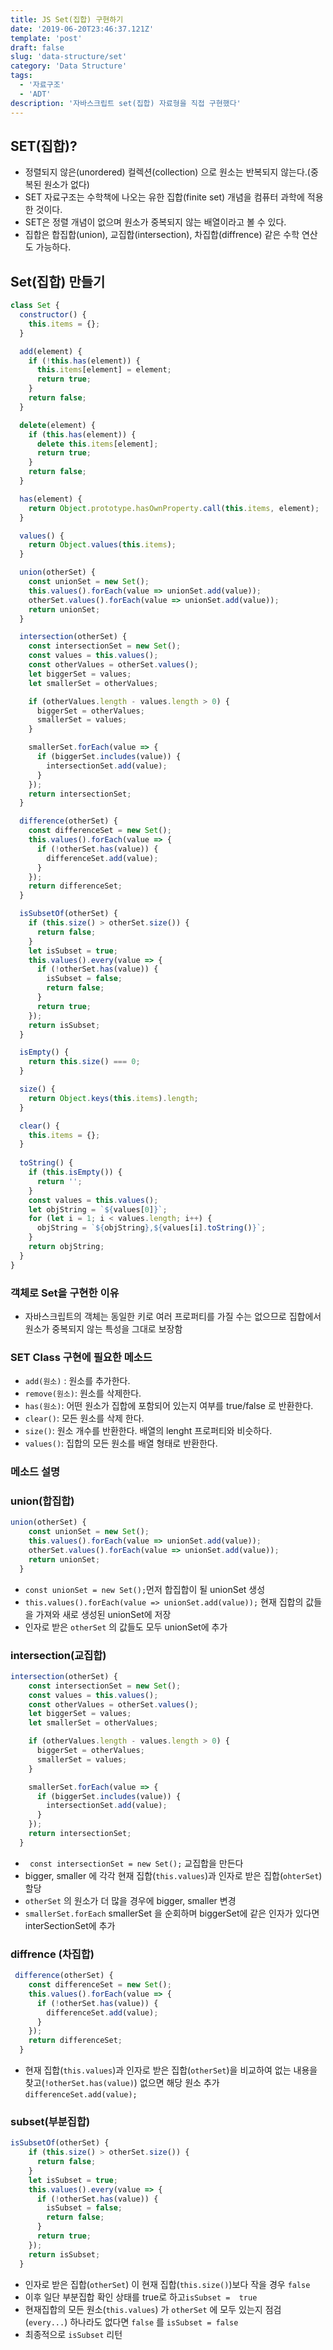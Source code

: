 ```yaml
---
title: JS Set(집합) 구현하기 
date: '2019-06-20T23:46:37.121Z'
template: 'post'
draft: false
slug: 'data-structure/set'
category: 'Data Structure'
tags:
  - '자료구조'
  - 'ADT'
description: '자바스크립트 set(집합) 자료형을 직접 구현했다'
---
```


## SET(집합)? 

- 정렬되지 않은(unordered) 컬렉션(collection) 으로 원소는 반복되지 않는다.(중복된 원소가 없다)
- SET 자료구조는 수학책에 나오는 유한 집합(finite set) 개념을 컴퓨터 과학에 적용한 것이다.
- SET은 정렬 개념이 없으며 원소가 중복되지 않는 배열이라고 볼 수 있다. 
- 집합은 합집합(union), 교집합(intersection), 차집합(diffrence) 같은 수학 연산도 가능하다.

## Set(집합) 만들기 

```js
class Set {
  constructor() {
    this.items = {};
  }

  add(element) {
    if (!this.has(element)) {
      this.items[element] = element;
      return true;
    }
    return false;
  }

  delete(element) {
    if (this.has(element)) {
      delete this.items[element];
      return true;
    }
    return false;
  }

  has(element) {
    return Object.prototype.hasOwnProperty.call(this.items, element);
  }

  values() {
    return Object.values(this.items);
  }

  union(otherSet) {
    const unionSet = new Set();
    this.values().forEach(value => unionSet.add(value));
    otherSet.values().forEach(value => unionSet.add(value));
    return unionSet;
  }

  intersection(otherSet) {
    const intersectionSet = new Set();
    const values = this.values();
    const otherValues = otherSet.values();
    let biggerSet = values;
    let smallerSet = otherValues;

    if (otherValues.length - values.length > 0) {
      biggerSet = otherValues;
      smallerSet = values;
    }

    smallerSet.forEach(value => {
      if (biggerSet.includes(value)) {
        intersectionSet.add(value);
      }
    });
    return intersectionSet;
  }

  difference(otherSet) {
    const differenceSet = new Set();
    this.values().forEach(value => {
      if (!otherSet.has(value)) {
        differenceSet.add(value);
      }
    });
    return differenceSet;
  }

  isSubsetOf(otherSet) {
    if (this.size() > otherSet.size()) {
      return false;
    }
    let isSubset = true;
    this.values().every(value => {
      if (!otherSet.has(value)) {
        isSubset = false;
        return false;
      }
      return true;
    });
    return isSubset;
  }

  isEmpty() {
    return this.size() === 0;
  }

  size() {
    return Object.keys(this.items).length;
  }

  clear() {
    this.items = {};
  }
  
  toString() {
    if (this.isEmpty()) {
      return '';
    }
    const values = this.values();
    let objString = `${values[0]}`;
    for (let i = 1; i < values.length; i++) {
      objString = `${objString},${values[i].toString()}`;
    }
    return objString;
  }
}

```

### 객체로 Set을 구현한 이유

- 자바스크립트의 객체는 동일한 키로 여러 프로퍼티를 가질 수는 없으므로 집합에서 원소가 중복되지 않는 특성을 그대로 보장함

### SET Class 구현에 필요한 메소드

- `add(원소)` : 원소를 추가한다.
- `remove(원소)`: 원소를 삭제한다.
- `has(원소)`: 어떤 원소가 집합에 포함되어 있는지 여부를 true/false 로 반환한다.
- `clear()`: 모든 원소를 삭제 한다. 
- `size()`: 원소 개수를 반환한다. 배열의 lenght 프로퍼티와 비슷하다.
- `values()`: 집합의 모든 원소를 배열 형태로 반환한다. 

### 메소드 설명

### union(합집합)

```js
union(otherSet) {
    const unionSet = new Set();
    this.values().forEach(value => unionSet.add(value));
    otherSet.values().forEach(value => unionSet.add(value));
    return unionSet;
  }
```

- `const unionSet = new Set();`먼저 합집합이 될 unionSet 생성 
- `this.values().forEach(value => unionSet.add(value));` 현재 집합의 값들을 가져와 새로 생성된 unionSet에 저장
- 인자로 받은 `otherSet` 의 값들도 모두 unionSet에 추가 

 ### intersection(교집합) 

```js
intersection(otherSet) {
    const intersectionSet = new Set();
    const values = this.values();
    const otherValues = otherSet.values();
    let biggerSet = values;
    let smallerSet = otherValues;

    if (otherValues.length - values.length > 0) {
      biggerSet = otherValues;
      smallerSet = values;
    }

    smallerSet.forEach(value => {
      if (biggerSet.includes(value)) {
        intersectionSet.add(value);
      }
    });
    return intersectionSet;
  }
```

- ` const intersectionSet = new Set();` 교집합을 만든다
- bigger, smaller 에 각각 현재 집합(`this.values`)과 인자로 받은 집합(`ohterSet`) 할당
- `otherSet` 의 원소가 더 많을 경우에 bigger, smaller 변경
-  `smallerSet.forEach` smallerSet 을 순회하며 biggerSet에 같은 인자가 있다면 interSectionSet에 추가

### diffrence (차집합)

```js
 difference(otherSet) {
    const differenceSet = new Set();
    this.values().forEach(value => {
      if (!otherSet.has(value)) {
        differenceSet.add(value);
      }
    });
    return differenceSet;
  }
```

- 현재 집합(`this.values`)과 인자로 받은 집합(`otherSet`)을 비교하여 없는 내용을 찾고(`!otherSet.has(value)`) 없으면 해당 원소 추가`differenceSet.add(value);` 

### subset(부분집합)

```js
isSubsetOf(otherSet) {
    if (this.size() > otherSet.size()) {
      return false;
    }
    let isSubset = true;
    this.values().every(value => {
      if (!otherSet.has(value)) {
        isSubset = false;
        return false;
      }
      return true;
    });
    return isSubset;
  }
```

- 인자로 받은 집합(`otherSet`) 이 현재 집합(`this.size()`)보다 작을 경우 `false`
- 이후 일단 부분집합 확인 상태를 true로 하고`isSubset =  true`
- 현재집합의 모든 원소(`this.values`) 가 `otherSet` 에 모두 있는지 점검 (`every...`) 하나라도 없다면 `false` 를 `isSubset = false`  
- 최종적으로 `isSubset`  리턴  